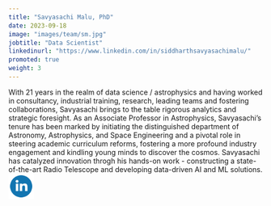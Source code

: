```yaml
---
title: "Savyasachi Malu, PhD"
date: 2023-09-18
image: "images/team/sm.jpg"
jobtitle: "Data Scientist"
linkedinurl: "https://www.linkedin.com/in/siddharthsavyasachimalu/"
promoted: true
weight: 3
---
```


With 21 years in the realm of data science / astrophysics and having worked in consultancy, industrial training,
research, leading teams and fostering collaborations, Savyasachi brings to the table rigorous analytics and strategic
foresight.
As an Associate Professor in Astrophysics, Savyasachi’s tenure has been marked by initiating the distinguished
department of Astronomy, Astrophysics, and Space Engineering and a pivotal role in steering academic curriculum reforms,
fostering a more profound industry engagement and kindling young minds to discover the cosmos.
Savyasachi has catalyzed innovation throgh his hands-on work - constructing a state-of-the-art Radio Telescope and developing data-driven AI and ML solutions.  
<a href="https://www.linkedin.com/in/siddharthsavyasachimalu/"><img src="/images/social/linkedin.svg" alt="LinkedIn" style="width: 50px;"/></a>

